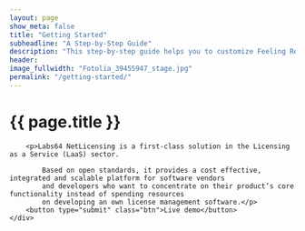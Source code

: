 ```yaml
---
layout: page
show_meta: false
title: "Getting Started"
subheadline: "A Step-by-Step Guide"
description: "This step-by-step guide helps you to customize Feeling Responsive to your needs."
header:
image_fullwidth: "Fotolia_39455947_stage.jpg"
permalink: "/getting-started/"
---
```

<div class="row NL_banner">
    <div class="col-md-8">
        <h1>{{ page.title }}</h1>

        <p>Labs64 NetLicensing is a first-class solution in the Licensing as a Service (LaaS) sector.

            Based on open standards, it provides a cost effective, integrated and scalable platform for software vendors
            and developers who want to concentrate on their product’s core functionality instead of spending resources
            on developing an own license management software.</p>
        <button type="submit" class="btn">Live demo</button>
    </div>
</div>
